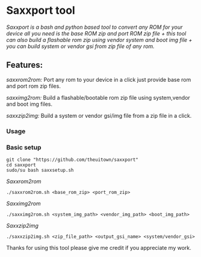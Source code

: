 # Saxxport tool
*Saxxport is a bash and python based tool to convert any ROM for your device all you need is the base ROM zip and port ROM zip file + this tool can also build a flashable rom zip using vendor system and boot img file + you can build system or vendor gsi from zip file of any rom.*

## Features:
*saxxrom2rom:* Port any rom to your device in a click just provide base rom and port rom zip files.

*saxximg2rom:* Build a flashable/bootable rom zip file using system,vendor and boot img files.

*saxxzip2img:* Build a system or vendor gsi/img file from a zip file in a click.

### Usage
### Basic setup

```
git clone "https://github.com/theuitown/saxxport"
cd saxxport
sudo/su bash saxxsetup.sh
```

*Saxxrom2rom*
```
./saxxrom2rom.sh <base_rom_zip> <port_rom_zip>
```

*Saxximg2rom*

```
./saxximg2rom.sh <system_img_path> <vendor_img_path> <boot_img_path>
```

*Saxxzip2img*

```
./saxxzip2img.sh <zip_file_path> <output_gsi_name> <system/vendor_gsi>
```

Thanks for using this tool please give me credit if you appreciate my work.
